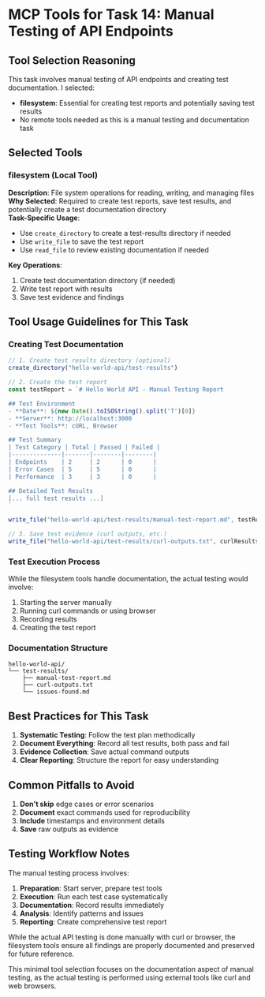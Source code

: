 # MCP Tools for Task 14: Manual Testing of API Endpoints

## Tool Selection Reasoning
This task involves manual testing of API endpoints and creating test documentation. I selected:
- **filesystem**: Essential for creating test reports and potentially saving test results
- No remote tools needed as this is a manual testing and documentation task

## Selected Tools

### filesystem (Local Tool)
**Description**: File system operations for reading, writing, and managing files  
**Why Selected**: Required to create test reports, save test results, and potentially create a test documentation directory  
**Task-Specific Usage**: 
- Use `create_directory` to create a test-results directory if needed
- Use `write_file` to save the test report
- Use `read_file` to review existing documentation if needed

**Key Operations**:
1. Create test documentation directory (if needed)
2. Write test report with results
3. Save test evidence and findings

## Tool Usage Guidelines for This Task

### Creating Test Documentation
```javascript
// 1. Create test results directory (optional)
create_directory("hello-world-api/test-results")

// 2. Create the test report
const testReport = `# Hello World API - Manual Testing Report

## Test Environment
- **Date**: ${new Date().toISOString().split('T')[0]}
- **Server**: http://localhost:3000
- **Test Tools**: cURL, Browser

## Test Summary
| Test Category | Total | Passed | Failed |
|--------------|-------|--------|--------|
| Endpoints    | 2     | 2      | 0      |
| Error Cases  | 5     | 5      | 0      |
| Performance  | 3     | 3      | 0      |

## Detailed Test Results
[... full test results ...]
`

write_file("hello-world-api/test-results/manual-test-report.md", testReport)

// 3. Save test evidence (curl outputs, etc.)
write_file("hello-world-api/test-results/curl-outputs.txt", curlResults)
```

### Test Execution Process
While the filesystem tools handle documentation, the actual testing would involve:
1. Starting the server manually
2. Running curl commands or using browser
3. Recording results
4. Creating the test report

### Documentation Structure
```
hello-world-api/
└── test-results/
    ├── manual-test-report.md
    ├── curl-outputs.txt
    └── issues-found.md
```

## Best Practices for This Task

1. **Systematic Testing**: Follow the test plan methodically
2. **Document Everything**: Record all test results, both pass and fail
3. **Evidence Collection**: Save actual command outputs
4. **Clear Reporting**: Structure the report for easy understanding

## Common Pitfalls to Avoid

1. **Don't skip** edge cases or error scenarios
2. **Document** exact commands used for reproducibility
3. **Include** timestamps and environment details
4. **Save** raw outputs as evidence

## Testing Workflow Notes

The manual testing process involves:
1. **Preparation**: Start server, prepare test tools
2. **Execution**: Run each test case systematically
3. **Documentation**: Record results immediately
4. **Analysis**: Identify patterns and issues
5. **Reporting**: Create comprehensive test report

While the actual API testing is done manually with curl or browser, the filesystem tools ensure all findings are properly documented and preserved for future reference.

This minimal tool selection focuses on the documentation aspect of manual testing, as the actual testing is performed using external tools like curl and web browsers.